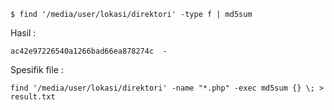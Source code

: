 `$ find '/media/user/lokasi/direktori' -type f | md5sum`

Hasil :

`ac42e97226540a1266bad66ea878274c  -`

Spesifik file :

`find '/media/user/lokasi/direktori' -name "*.php" -exec md5sum {} \; > result.txt`
